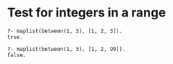 # Test for integers in a range

```
?- maplist(between(1, 3), [1, 2, 3]).
true.

?- maplist(between(1, 3), [1, 2, 99]).
false.
```
